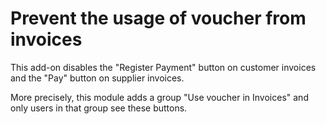 # Prevent the usage of voucher from invoices

This add-on disables the "Register Payment" button on
customer invoices and the "Pay" button on supplier invoices.

More precisely, this module adds a group "Use voucher in Invoices"
and only users in that group see these buttons.
